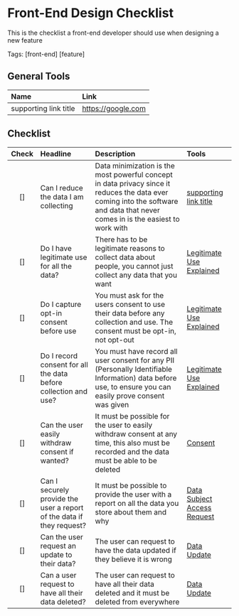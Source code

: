 # Front-End Design Checklist

This is the checklist a front-end developer should use when designing a new feature

Tags: [front-end] [feature] 

## General Tools

| Name | Link | 
| :--- | :--------- |
| supporting link title | [https:&#x2F;&#x2F;google.com](./https:&#x2F;&#x2F;google.com) |

## Checklist

| Check | Headline | Description | Tools |
| :---:|:--- | :--------- | :--------| 
| []| Can I reduce the data I am collecting | Data minimization is the most powerful concept in data privacy since it reduces the data ever coming into the software and data that never comes in is the easiest to work with | [supporting link title](https://google.com) |
| []| Do I have legitimate use for all the data? | There has to be legitimate reasons to collect data about people, you cannot just collect any data that you want | [Legitimate Use Explained](https://google.com) |
| []| Do I capture opt-in consent before use | You must ask for the users consent to use their data before any collection and use. The consent must be opt-in, not opt-out | [Legitimate Use Explained](https://google.com) |
| []| Do I record consent for all the data before collection and use? | You must have record all user consent for any PII (Personally Identifiable Information) data before use, to ensure you can easily prove consent was given | [Legitimate Use Explained](https://google.com) |
| []| Can the user easily withdraw consent if wanted? | It must be possible for the user to easily withdraw consent at any time, this also must be recorded and the data must be able to be deleted | [Consent](https://google.com) |
| []| Can I securely provide the user a report of the data if they request? | It must be possible to provide the user with a report on all the data you store about them and why | [Data Subject Access Request](https://google.com) |
| []| Can the user request an update to their data? | The user can request to have the data updated if they believe it is wrong | [Data Update](https://google.com) |
| []| Can a user request to have all their data deleted? | The user can request to have all their data deleted and it must be deleted from everywhere | [Data Update](https://google.com) |

